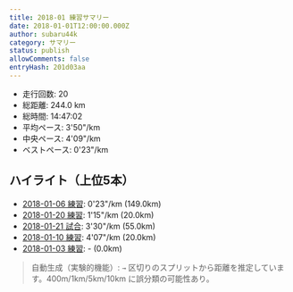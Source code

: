 ```yaml
---
title: 2018-01 練習サマリー
date: 2018-01-01T12:00:00.000Z
author: subaru44k
category: サマリー
status: publish
allowComments: false
entryHash: 201d03aa
---
```

- 走行回数: 20
- 総距離: 244.0 km
- 総時間: 14:47:02
- 平均ペース: 3'50"/km
- 中央ペース: 4'09"/km
- ベストペース: 0'23"/km

## ハイライト（上位5本）
- [2018-01-06 練習](/2018-01-06-2f3226e8037442217f86d13ac8a09749/): 0'23"/km (149.0km)
- [2018-01-20 練習](/2018-01-20-aca9cc2aa7b66f22b7bb10b19cd603fc/): 1'15"/km (20.0km)
- [2018-01-21 試合](/2018-01-21-9b2c131fc16e24479a9c61007cf3fa72/): 3'30"/km (55.0km)
- [2018-01-10 練習](/2018-01-10-b8e10b0409e8adb2177893fc3900b17c/): 4'07"/km (20.0km)
- [2018-01-03 練習](/2018-01-03-4b668797c53112f4d03396e34d9a5710/): - (0.0km)

> 自動生成（実験的機能）: `→` 区切りのスプリットから距離を推定しています。400m/1km/5km/10km に誤分類の可能性あり。
